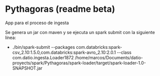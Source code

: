 # Pythagoras (readme beta)
App para el proceso de ingesta

Se genera un jar con maven y se ejecuta un spark submit con la siguiente línea:

- ./bin/spark-submit --packages com.databricks:spark-csv_2.10:1.5.0,com.databricks:spark-avro_2.10:2.0.1 --class com.datio.ingesta.Loader1872 /home/marcos/Documents/datio-proyects/spark/Pythagoras/spark-loader/target/spark-loader-1.0-SNAPSHOT.jar <path to json>
